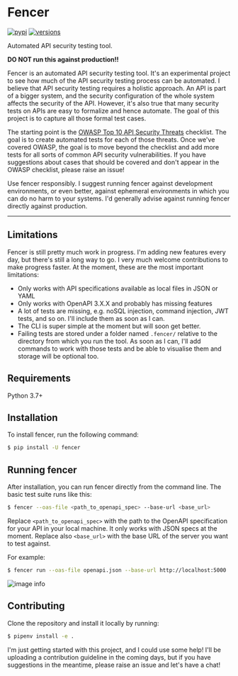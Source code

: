 # Fencer

[![pypi](https://img.shields.io/pypi/v/fencer.svg)](https://pypi.python.org/pypi/fencer)
[![versions](https://img.shields.io/pypi/pyversions/fencer.svg)](https://github.com/abunuwas/fencer)

Automated API security testing tool. 

**DO NOT run this against production!!**

Fencer is an automated API security testing tool. It's an experimental project to see how much of the API
security testing process can be automated. I believe that API security testing requires a holistic approach. 
An API is part of a bigger system, and the security configuration of the whole system affects the security of 
the API. However, it's also true that many security tests on APIs are easy to formalize and hence automate. The 
goal of this project is to capture all those formal test cases.

The starting point is the [OWASP Top 10 API Security Threats](https://owasp.org/www-project-api-security/) 
checklist. The goal is to create automated tests for each of those threats. Once we've covered OWASP, the goal
is to move beyond the checklist and add more tests for all sorts of common API security vulnerabilities. If you 
have suggestions about cases that should be covered and don't appear in the OWASP checklist, please raise an issue!

Use fencer responsibly. I suggest running fencer against development environments, or even better, against 
ephemeral environments in which you can do no harm to your systems. I'd generally advise against running fencer 
directly against production.  

---

## Limitations

Fencer is still pretty much work in progress. I'm adding new features every day, but there's still a long way to go.
I very much welcome contributions to make progress faster. At the moment, these are the most important limitations:

* Only works with API specifications available as local files in JSON or YAML
* Only works with OpenAPI 3.X.X and probably has missing features
* A lot of tests are missing, e.g. noSQL injection, command injection, JWT tests, and so on. I'll include them as 
  soon as I can.
* The CLI is super simple at the moment but will soon get better.
* Failing tests are stored under a folder named `.fencer/` relative to the directory from which you run the tool.
  As soon as I can, I'll add commands to work with those tests and be able to visualise them and storage will be
  optional too.

## Requirements

Python 3.7+

## Installation

To install fencer, run the following command: 

```bash
$ pip install -U fencer
```

## Running fencer

After installation, you can run fencer directly from the command line. The basic test suite runs like this:

```bash
$ fencer --oas-file <path_to_openapi_spec> --base-url <base_url>
```

Replace `<path_to_openapi_spec>` with the path to the OpenAPI specification for your API in your local machine.
It only works with JSON specs at the moment. Replace also `<base_url>` with the base URL of the server you want
to test against.

For example:

```bash
$ fencer run --oas-file openapi.json --base-url http://localhost:5000
```

![image info](https://github.com/abunuwas/fencer/blob/742b9dd62bae3dadd838b7085336da7cdc98a06b/img/fencer_demo.gif)

## Contributing

Clone the repository and install it locally by running:

```bash
$ pipenv install -e .
```

I'm just getting started with this project, and I could use some help! I'll be uploading a contribution guideline
in the coming days, but if you have suggestions in the meantime, please raise an issue and let's have a chat!
